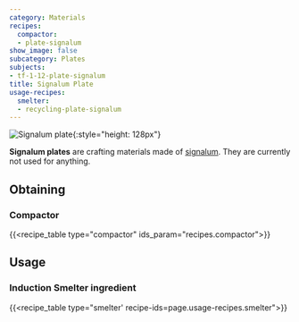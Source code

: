 ```yaml
---
category: Materials
recipes:
  compactor:
  - plate-signalum
show_image: false
subcategory: Plates
subjects:
- tf-1-12-plate-signalum
title: Signalum Plate
usage-recipes:
  smelter:
  - recycling-plate-signalum
---
```


![Signalum plate](/images/docs/1.12/thermal-foundation/plate-signalum.png){:style="height: 128px"}


**Signalum plates** are crafting materials made of
[signalum](../signalum-ingot/). They are currently not used for anything.


Obtaining
---------

### Compactor
{{<recipe_table type="compactor" ids_param="recipes.compactor">}}


Usage
-----

### Induction Smelter ingredient
{{<recipe_table type="smelter' recipe-ids=page.usage-recipes.smelter">}}
